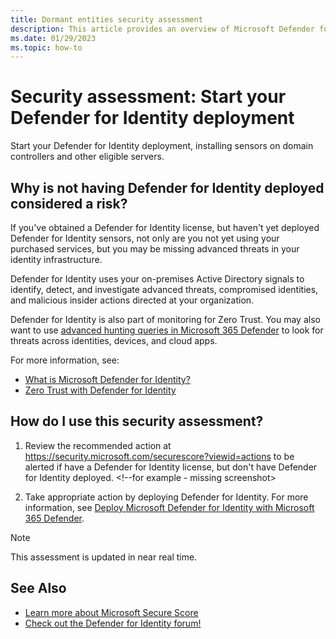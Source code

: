 ```yaml
---
title: Dormant entities security assessment
description: This article provides an overview of Microsoft Defender for Identity's dormant entities in sensitive groups identity security posture assessment report.
ms.date: 01/29/2023
ms.topic: how-to
---
```


# Security assessment: Start your Defender for Identity deployment

Start your Defender for Identity deployment, installing sensors on domain controllers and other eligible servers.


## Why is not having Defender for Identity deployed considered a risk?

If you've obtained a Defender for Identity license, but haven't yet deployed Defender for Identity sensors, not only are you not yet using your purchased services, but you may be missing advanced threats in your identity infrastructure.

Defender for Identity uses your on-premises Active Directory signals to identify, detect, and investigate advanced threats, compromised identities, and malicious insider actions directed at your organization.

Defender for Identity is also part of monitoring for Zero Trust. You may also want to use [advanced hunting queries in Microsoft 365 Defender](/microsoft-365/security/defender/advanced-hunting-overview) to look for threats across identities, devices, and cloud apps.

For more information, see:

- [What is Microsoft Defender for Identity?](what-is.md)
- [Zero Trust with Defender for Identity](zero-trust.md)

## How do I use this security assessment?

1. Review the recommended action at <https://security.microsoft.com/securescore?viewid=actions> to be alerted if have a Defender for Identity license, but don't have Defender for Identity deployed. <!--for example - missing screenshot>

1. Take appropriate action by deploying Defender for Identity. For more information, see [Deploy Microsoft Defender for Identity with Microsoft 365 Defender](deploy-defender-identity.md).

> [!NOTE]
> This assessment is updated in near real time.

## See Also

- [Learn more about Microsoft Secure Score](/microsoft-365/security/defender/microsoft-secure-score)
- [Check out the Defender for Identity forum!](<https://aka.ms/MDIcommunity>)
